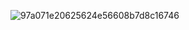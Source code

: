 ![97a071e20625624e56608b7d8c16746](https://github.com/user-attachments/assets/ad40f5db-988a-4eb9-b066-6fadff1248bd)
<html>
<head>
  <!-- <meta name="facebook-domain-verification" content="1mr99a0dhf7arltyl9nkmre8efsdp9" /> -->
</head>
<body>
</body>
</html>
